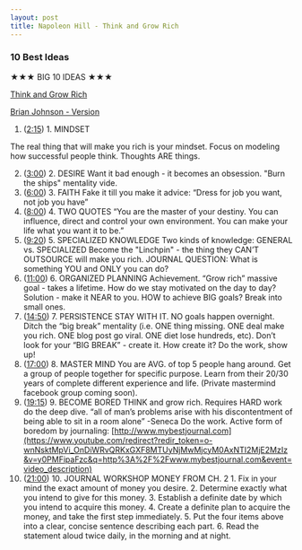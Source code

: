 ```yaml
---
layout: post
title: Napoleon Hill - Think and Grow Rich
---
```


### 10 Best Ideas

★★★ BIG 10 IDEAS ★★★

[Think and Grow Rich](https://www.youtube.com/watch?v=y0PMFipaFzc)

[Brian Johnson - Version](https://www.youtube.com/watch?v=qr21i88-H54)

1.  ([2:15](https://www.youtube.com/watch?v=y0PMFipaFzc&t=135s)) 1. MINDSET 

   The real thing that will make you rich is your mindset. Focus on modeling how successful people think. Thoughts ARE things. 

2. ([3:00](https://www.youtube.com/watch?v=y0PMFipaFzc&t=180s)) 2. DESIRE Want it bad enough - it becomes an obsession. "Burn the ships" mentality vide.  
3. ([6:00](https://www.youtube.com/watch?v=y0PMFipaFzc&t=360s)) 3. FAITH Fake it till you make it advice: “Dress for job you want, not job you have” 
4.  ([8:00](https://www.youtube.com/watch?v=y0PMFipaFzc&t=480s)) 4. TWO QUOTES “You are the master of your destiny. You can influence, direct and  control your own environment. You can make your life what you want it to be.” 
5.  ([9:20](https://www.youtube.com/watch?v=y0PMFipaFzc&t=560s)) 5. SPECIALIZED KNOWLEDGE Two kinds of knowledge: GENERAL vs. SPECIALIZED Become the "Linchpin" - the thing they CAN’T OUTSOURCE will make you  rich. JOURNAL QUESTION: What is something YOU and ONLY you can do? 
6. ([11:00](https://www.youtube.com/watch?v=y0PMFipaFzc&t=660s)) 6. ORGANIZED PLANNING Achievement. “Grow rich” massive goal - takes a lifetime. How do we stay motivated on the day to day? Solution - make it NEAR to you.  HOW to  achieve BIG goals? Break into small ones.  
7. ([14:50](https://www.youtube.com/watch?v=y0PMFipaFzc&t=890s)) 7. PERSISTENCE STAY WITH IT. NO goals happen overnight. Ditch the “big break” mentality (i.e. ONE thing missing. ONE deal make you rich. ONE blog post go  viral. ONE diet lose hundreds, etc). Don’t look for your “BIG BREAK” -  create it. How create it? Do the work, show up! 
8.  ([17:00](https://www.youtube.com/watch?v=y0PMFipaFzc&t=1020s)) 8. MASTER MIND You are AVG. of top 5 people hang around. Get a group of people together for specific purpose. Learn from their 20/30 years of complete  different experience and life. (Private mastermind facebook group coming soon). 
9. ([19:15](https://www.youtube.com/watch?v=y0PMFipaFzc&t=1155s)) 9. BECOME BORED THINK and grow rich. Requires HARD work do the deep dive. “all of man’s problems arise with his discontentment of being able to sit in a room alone” -Seneca Do the work. Active form of boredom by journaling: [http://www.mybestjournal.com](https://www.youtube.com/redirect?redir_token=o-wnNsktMpVi_OnDiWRvQRKxGXF8MTUyNjMwMjcyM0AxNTI2MjE2MzIz&v=y0PMFipaFzc&q=http%3A%2F%2Fwww.mybestjournal.com&event=video_description) 
10. ([21:00](https://www.youtube.com/watch?v=y0PMFipaFzc&t=1260s)) 10. JOURNAL WORKSHOP MONEY FROM CH. 2 1. Fix in your mind the exact amount of money you desire. 2. Determine exactly what you intend to give for this money. 3. Establish a definite date by which you intend to acquire this money. 4. Create a definite plan to acquire the money, and take the first step immediately. 5. Put the four items above into a clear, concise sentence describing each part. 6. Read the statement aloud twice daily, in the morning and at night.
